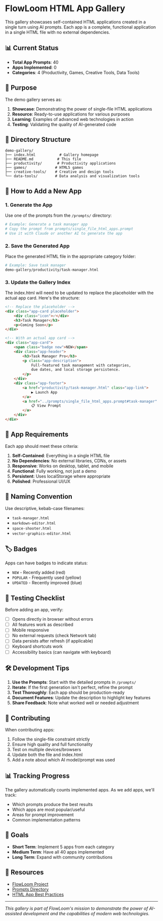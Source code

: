 # FlowLoom HTML App Gallery

This gallery showcases self-contained HTML applications created in a single turn using AI prompts. Each app is a complete, functional application in a single HTML file with no external dependencies.

## 📊 Current Status

- **Total App Prompts**: 40
- **Apps Implemented**: 0
- **Categories**: 4 (Productivity, Games, Creative Tools, Data Tools)

## 🎯 Purpose

The demo gallery serves as:
1. **Showcase**: Demonstrating the power of single-file HTML applications
2. **Resource**: Ready-to-use applications for various purposes
3. **Learning**: Examples of advanced web technologies in action
4. **Testing**: Validating the quality of AI-generated code

## 📁 Directory Structure

```
demo-gallery/
├── index.html           # Gallery homepage
├── README.md           # This file
├── productivity/       # Productivity applications
├── games/             # HTML5 games
├── creative-tools/    # Creative and design tools
└── data-tools/        # Data analysis and visualization tools
```

## 🚀 How to Add a New App

### 1. Generate the App

Use one of the prompts from the `/prompts/` directory:

```bash
# Example: Generate a task manager app
# Copy the prompt from prompts/single_file_html_apps.prompt
# Use it with Claude or another AI to generate the app
```

### 2. Save the Generated App

Place the generated HTML file in the appropriate category folder:

```bash
# Example: Save task manager
demo-gallery/productivity/task-manager.html
```

### 3. Update the Gallery Index

The index.html will need to be updated to replace the placeholder with the actual app card. Here's the structure:

```html
<!-- Replace the placeholder -->
<div class="app-card placeholder">
    <div class="icon">✅</div>
    <h3>Task Manager</h3>
    <p>Coming Soon</p>
</div>

<!-- With an actual app card -->
<div class="app-card">
    <span class="badge new">NEW</span>
    <div class="app-header">
        <h3>Task Manager Pro</h3>
        <p class="app-description">
            Full-featured task management with categories, 
            due dates, and local storage persistence.
        </p>
    </div>
    <div class="app-footer">
        <a href="productivity/task-manager.html" class="app-link">
            ▶️ Launch App
        </a>
        <a href="../prompts/single_file_html_apps.prompt#task-manager" class="app-link secondary">
            📋 View Prompt
        </a>
    </div>
</div>
```

## 🎨 App Requirements

Each app should meet these criteria:

1. **Self-Contained**: Everything in a single HTML file
2. **No Dependencies**: No external libraries, CDNs, or assets
3. **Responsive**: Works on desktop, tablet, and mobile
4. **Functional**: Fully working, not just a demo
5. **Persistent**: Uses localStorage where appropriate
6. **Polished**: Professional UI/UX

## 📝 Naming Convention

Use descriptive, kebab-case filenames:
- `task-manager.html`
- `markdown-editor.html`
- `space-shooter.html`
- `vector-graphics-editor.html`

## 🏷️ Badges

Apps can have badges to indicate status:
- `NEW` - Recently added (red)
- `POPULAR` - Frequently used (yellow)
- `UPDATED` - Recently improved (blue)

## 🧪 Testing Checklist

Before adding an app, verify:
- [ ] Opens directly in browser without errors
- [ ] All features work as described
- [ ] Mobile responsive
- [ ] No external requests (check Network tab)
- [ ] Data persists after refresh (if applicable)
- [ ] Keyboard shortcuts work
- [ ] Accessibility basics (can navigate with keyboard)

## 🛠️ Development Tips

1. **Use the Prompts**: Start with the detailed prompts in `/prompts/`
2. **Iterate**: If the first generation isn't perfect, refine the prompt
3. **Test Thoroughly**: Each app should be production-ready
4. **Document Features**: Update the description to highlight key features
5. **Share Feedback**: Note what worked well or needed adjustment

## 🤝 Contributing

When contributing apps:
1. Follow the single-file constraint strictly
2. Ensure high quality and full functionality
3. Test on multiple devices/browsers
4. Update both the file and index.html
5. Add a note about which AI model/prompt was used

## 📊 Tracking Progress

The gallery automatically counts implemented apps. As we add apps, we'll track:
- Which prompts produce the best results
- Which apps are most popular/useful
- Areas for prompt improvement
- Common implementation patterns

## 🎯 Goals

- **Short Term**: Implement 5 apps from each category
- **Medium Term**: Have all 40 apps implemented
- **Long Term**: Expand with community contributions

## 🔗 Resources

- [FlowLoom Project](https://github.com/codelahoma/flowloom)
- [Prompts Directory](/prompts/)
- [HTML App Best Practices](/docs/single-file-html-best-practices.md)

---

*This gallery is part of FlowLoom's mission to demonstrate the power of AI-assisted development and the capabilities of modern web technologies.*